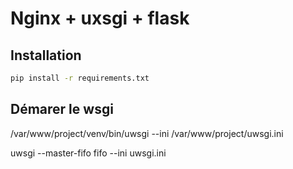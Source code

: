 # Nginx + uxsgi + flask



## Installation

```bash
pip install -r requirements.txt
```

## Démarer le wsgi

/var/www/project/venv/bin/uwsgi --ini /var/www/project/uwsgi.ini

uwsgi --master-fifo fifo --ini uwsgi.ini

